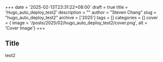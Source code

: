 +++
date = '2025-02-13T23:31:22+08:00'
draft = true
title = 'Hugo_auto_deploy_test2'
description = ""
author = "Steven Chang"
slug = "hugo_auto_deploy_test2"
archive = ['2025']
tags = []
categories = []
cover = { image = '/posts/2025/02/hugo_auto_deploy_test2/cover.png', alt = 'Cover Image'}
+++

## Title
test2 